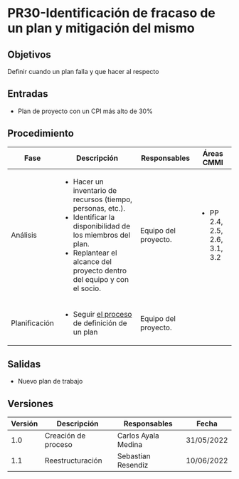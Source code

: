 # PR30-Identificación de fracaso de un plan y mitigación del mismo

## Objetivos

Definir cuando un plan falla y que hacer al respecto

## Entradas​

-   Plan de proyecto con un CPI más alto de 30%

## Procedimiento​

<table>
    <thead>
        <th>Fase</th>
        <th>Descripción</th>
        <th>Responsables</th>
        <th>Áreas CMMI</th>
    </thead>

<tbody>
    <tr>
      <td>Análisis</td>
      <td>
        <ul>
          <li>Hacer un inventario de recursos (tiempo, personas, etc.).</li>
          <li>Identificar la disponibilidad de los miembros del plan.</li>
          <li>Replantear el alcance del proyecto dentro del equipo y con el socio.</li>
        </ul>
      </td>
      <td>
        Equipo del proyecto.
      </td>
      <td>
        <ul>
        <li>PP 2.4, 2.5, 2.6, 3.1, 3.2</li>
        </ul>
      </td>
    </tr>
    <tr>
      <td>Planificación</td>
      <td>
        <ul>
          <li>Seguir <a href="https://mutateinc.github.io/Procesos/PR06" target="_blank">el proceso</a> de definición de un plan</li>
        </ul>
      </td>
      <td>
        Equipo del proyecto.
      </td>
      <td>    
      </td>
    </tr>
  </tbody>
</table>

## Salidas​

-   Nuevo plan de trabajo

## Versiones

| Versión | Descripción         | Responsables        | Fecha      |
| ------- | ------------------- | ------------------- | ---------- |
| 1.0     | Creación de proceso | Carlos Ayala Medina | 31/05/2022 |
| 1.1     | Reestructuración    | Sebastian Resendiz  | 10/06/2022 |
